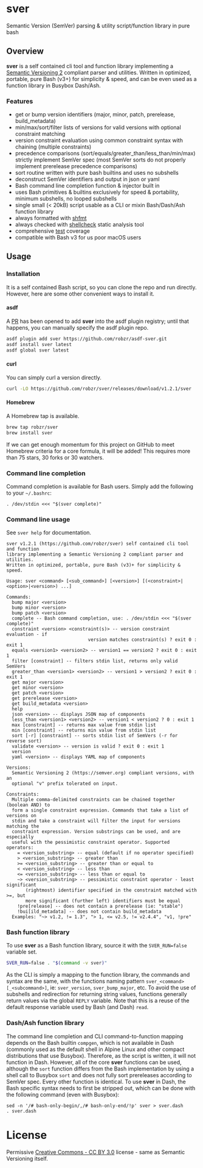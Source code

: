 # sver
Semantic Version (SemVer) parsing & utility script/function library in pure bash

## Overview
**sver** is a self contained cli tool and function library implementing a
[Semantic Versioning 2](https://semver.org) compliant parser and utilities.
Written in optimized, portable, pure Bash (v3+) for simplicity & speed, and
can be even used as a function library in Busybox Dash/Ash.

### Features
- get or bump version identifiers (major, minor, patch, prerelease, build\_metadata)
- min/max/sort/filter lists of versions for valid versions with optional constraint matching
- version constraint evaluation using common constraint syntax with chaining (multiple constraints)
- precedence comparisons (sort/equals/greater\_than/less\_than/min/max) strictly implement SemVer spec (most SemVer sorts do not properly implement prerelease precedence comparisons)
- sort routine written with pure bash builtins and uses no subshells
- deconstruct SemVer identifiers and output in json or yaml
- Bash command line completion function & injector built in
- uses Bash primitives & builtins exclusively for speed & portability, minimum subshells, no looped subshells
- single small (< 20kB) script usable as a CLI or mixin Bash/Dash/Ash function library
- always formatted with [shfmt](https://github.com/patrickvane/shfmt)
- always checked with [shellcheck](https://github.com/koalaman/shellcheck) static analysis tool
- comprehensive [test](tests) coverage
- compatible with Bash v3 for us poor macOS users

## Usage
### Installation
It is a self contained Bash script, so you can clone the repo and run directly.
However, here are some other convenient ways to install it.

#### asdf
A [PR](https://github.com/asdf-vm/asdf-plugins/pull/965) has been opened to add **sver**
into the asdf plugin registry; until that happens, you can manually specify the asdf
plugin repo.
```bash
asdf plugin add sver https://github.com/robzr/asdf-sver.git
asdf install sver latest
asdf global sver latest
```

#### curl
You can simply curl a version directly.
```bash
curl -LO https://github.com/robzr/sver/releases/download/v1.2.1/sver
```

#### Homebrew
A Homebrew tap is available.
```bash
brew tap robzr/sver
brew install sver
```
If we can get enough momentum for this project on GitHub to meet Homebrew
criteria for a core formula, it will be added! This requires more than 75 stars,
30 forks or 30 watchers.

### Command line completion
Command completion is available for Bash users. Simply add the following to your
`~/.bashrc`:
```
. /dev/stdin <<< "$(sver complete)"
```

### Command line usage
See `sver help` for documentation.
```text
sver v1.2.1 (https://github.com/robzr/sver) self contained cli tool and function
library implementing a Semantic Versioning 2 compliant parser and utilities.
Written in optimized, portable, pure Bash (v3)+ for simplicity & speed.

Usage: sver <command> [<sub_command>] [<version>] [(<constraint>|<option>|<version>) ...]

Commands:
  bump major <version>
  bump minor <version>
  bump patch <version>
  complete -- Bash command completion, use: . /dev/stdin <<< "$(sver complete)"
  constraint <version> <constraint(s)> -- version constraint evaluation - if
                              version matches constraint(s) ? exit 0 : exit 1
  equals <version1> <version2> -- version1 == version2 ? exit 0 : exit 1
  filter [constraint] -- filters stdin list, returns only valid SemVers
  greater_than <version1> <version2> -- version1 > version2 ? exit 0 : exit 1
  get major <version>
  get minor <version>
  get patch <version>
  get prerelease <version>
  get build_metadata <version>
  help
  json <version> -- displays JSON map of components
  less_than <version1> <version2> -- version1 < version2 ? 0 : exit 1
  max [constraint] -- returns max value from stdin list
  min [constraint] -- returns min value from stdin list
  sort [-r] [constraint] -- sorts stdin list of SemVers (-r for reverse sort)
  validate <version> -- version is valid ? exit 0 : exit 1
  version
  yaml <version> -- displays YAML map of components

Versions:
  Semantic Versioning 2 (https://semver.org) compliant versions, with an
  optional "v" prefix tolerated on input.

Constraints:
  Multiple comma-delimited constraints can be chained together (boolean AND) to
  form a single constraint expression. Commands that take a list of versions on
  stdin and take a constraint will filter the input for versions matching the
  constraint expression. Version substrings can be used, and are especially
  useful with the pessimistic constraint operator. Supported operators:
    = <version_substring> -- equal (default if no operator specified)
    > <version_substring> -- greater than
    >= <version_substring> -- greater than or equal to
    < <version_substring> -- less than
    <= <version_substring> -- less than or equal to
    ~> <version_substring> -- pessimistic constraint operator - least significant
       (rightmost) identifier specified in the constraint matched with >=, but 
       more significant (further left) identifiers must be equal
    !pre[release] -- does not contain a prerelease (ie: "stable")
    !bui[ild_metadata] -- does not contain build_metadata
  Examples: "~> v1.2, != 1.3", "> 1, <= v2.5, != v2.4.4", "v1, !pre"
```

### Bash function library
To use **sver** as a Bash function library, source it with the `SVER_RUN=false`
variable set.
```bash
SVER_RUN=false . "$(command -v sver)"
```
As the CLI is simply a mapping to the function library, the commands and syntax
are the same, with the functions naming pattern `sver_<command>[_<subcommand>]`,
ie: `sver_version`, `sver_bump_major`, etc. To avoid the use of subshells and 
redirection for returning string values, functions generally return values via
the global `REPLY` variable. Note that this is a reuse of the default response
variable used by Bash (and Dash) `read`.

### Dash/Ash function library
The command line completion and CLI command-to-function mapping depends on the
Bash builtin `compgen`, which is not available in Dash (commonly used as the
default shell in Alpine Linux and other compact distributions that use Busybox).
Therefore, as the script is written, it will not function in Dash. However,
all of the core **sver** functions can be used, although the `sort` function
differs from the Bash implementation by using a shell call to Busybox `sort`
and does not fully sort prereleases according to SemVer spec. Every other
function is identical. To use **sver** in Dash, the Bash specific syntax needs
to first be stripped out, which can be done with the following command (even
with Busybox):
```
sed -n '/# bash-only-begin/,/# bash-only-end/!p' sver > sver.dash
. sver.dash
```

# License
Permissive [Creative Commons - CC BY 3.0](https://creativecommons.org/licenses/by/3.0/)
license - same as Semantic Versioning itself.
